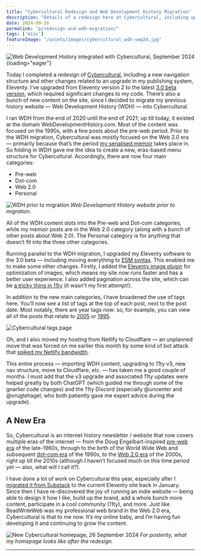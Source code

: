 ```yaml
---
title: "Cybercultural Redesign and Web Development History Migration"
description: "Details of a redesign here at Cybercultural, including upgrading to Eleventy v3.0. Also, my previous blog Web Development History has been folded into Cybercultural."
date: 2024-09-26
permalink: "p/redesign-and-wdh-migration/"
tags: ['misc']
featureImage: "/assets/images/cybercultural_wdh-sep24.jpg"
---
```


![Web Development History integrated with Cybercultural, September 2024](/assets/images/cybercultural_wdh-sep24b.jpg){loading="eager"}

Today I completed a redesign of [Cybercultural](https://cybercultural.com/), including a new navigation structure and other changes related to an upgrade in my publishing system, Eleventy. I've upgraded from Eleventy version 2 to the latest [3.0 beta version](https://www.11ty.dev/blog/canary-eleventy-v3/), which required significant changes to my code. There’s also a bunch of new content on the site, since I decided to migrate my previous history website — Web Development History (WDH) — into Cybercultural.

I ran WDH from the end of 2020 until the end of 2021; up till today, it existed at the domain WebDevelopmentHistory&#46;com. Most of the content was focused on the 1990s, with a few posts about the pre-web period. Prior to the WDH migration, Cybercultural was mostly focused on the Web 2.0 era — primarily because that’s the period [my serialised memoir](/p/roadmap-bubbleblog/) takes place in. So folding in WDH gave me the idea to create a new, eras-based menu structure for Cybercultural. Accordingly, there are now four main categories:

- Pre-web
- Dot-com
- Web 2.0
- Personal 

![WDH prior to migration](/assets/images/wdh_25Sep2024.jpg)
*Web Development History website prior to migration.*

All of the WDH content slots into the Pre-web and Dot-com categories, while my memoir posts are in the Web 2.0 category (along with a bunch of other posts about Web 2.0). The Personal category is for anything that doesn’t fit into the three other categories.

Running parallel to the WDH migration, I upgraded my Eleventy software to the 3.0 beta — including moving everything to [ESM syntax](https://www.zachleat.com/web/eleventy-v3-esm/). This enabled me to make some other changes. Firstly, I added the [Eleventy image plugin](https://www.11ty.dev/docs/plugins/image/) for optimization of images, which means my site now runs faster and has a better user experience. I also added pagination across the site, which can be [a tricky thing in 11ty](https://11tybundle.dev/categories/pagination/) (it wasn't my first attempt!).

In addition to the new main categories, I have broadened the use of tags here. You’ll now see a list of tags at the top of each post, next to the post date. Most notably, there are year tags now: so, for example, you can view all of the posts that relate to [2005](/tags/2005/) or [1995](/tags/1995/).

![Cybercultural tags page](/assets/images/2005-tags-page-sep24.jpg)

Oh, and I also moved my hosting from Netlify to Cloudflare — an unplanned move that was forced on me earlier this month by some kind of bot attack that [spiked my Netlify bandwidth](https://mastodon.social/@ricmac/113086148561583366). 

This entire process — importing WDH content, upgrading to 11ty v3, new nav structure, move to Cloudflare, etc. — has taken me a good couple of months. I must add that the v3 upgrade and associated 11ty updates were helped greatly by both ChatGPT (which guided me through some of the gnarlier code changes) and the 11ty Discord (especially &#64;uncenter and &#64;vrugtehagel, who both patiently gave me expert advice during the upgrade).

## A New Era

So, Cybercultural is an internet history newsletter / website that now covers multiple eras of the internet — from the Doug Engelbart-inspired [pre-web era](/preweb/) of the late-1960s, through to the birth of the World Wide Web and subsequent [dot-com era](/dotcom/) of the 1990s, to the [Web 2.0 era](/web20/) of the 2000s, right up till the 2010s (although I haven’t focused much on this time period yet — also, what will I call it?).

I have done a lot of work on Cybercultural this year, especially after I [migrated it from Substack](https://ricmac.org/2024/01/26/why-i-migrated-my-newsletter-from-substack-to-eleventy-and-buttondown/) to the current Eleventy site back in January. Since then I have re-discovered the joy of running an indie website — being able to design it how I like, build up the brand, add a whole bunch more content, participate in a cool community (11ty), and more. Just like ReadWriteWeb was my professional web brand in the Web 2.0 era, Cybercultural is that to me now. It’s my online baby, and I’m having fun developing it and continuing to grow the content.

![New Cybercultural homepage, 26 September 2024](/assets/images/new-cybercultural-homepage-26sep24.jpg)
*For posterity, what my homepage looks like after the redesign.*

* * *